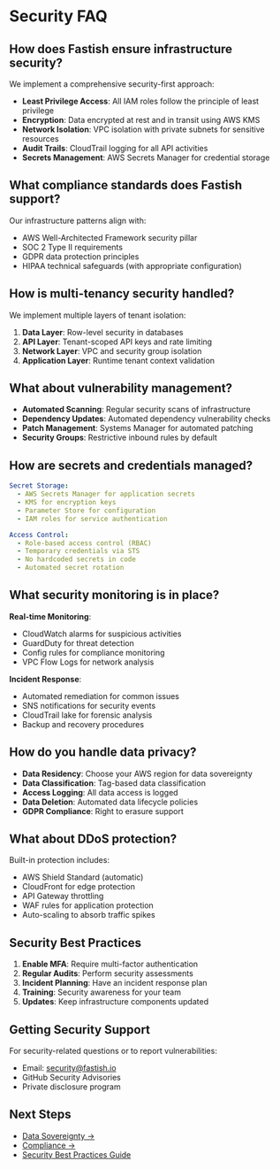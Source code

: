 # Security FAQ

## How does Fastish ensure infrastructure security?

We implement a comprehensive security-first approach:

- **Least Privilege Access**: All IAM roles follow the principle of least privilege
- **Encryption**: Data encrypted at rest and in transit using AWS KMS
- **Network Isolation**: VPC isolation with private subnets for sensitive resources
- **Audit Trails**: CloudTrail logging for all API activities
- **Secrets Management**: AWS Secrets Manager for credential storage

## What compliance standards does Fastish support?

Our infrastructure patterns align with:
- AWS Well-Architected Framework security pillar
- SOC 2 Type II requirements
- GDPR data protection principles
- HIPAA technical safeguards (with appropriate configuration)

## How is multi-tenancy security handled?

We implement multiple layers of tenant isolation:

1. **Data Layer**: Row-level security in databases
2. **API Layer**: Tenant-scoped API keys and rate limiting
3. **Network Layer**: VPC and security group isolation
4. **Application Layer**: Runtime tenant context validation

## What about vulnerability management?

- **Automated Scanning**: Regular security scans of infrastructure
- **Dependency Updates**: Automated dependency vulnerability checks
- **Patch Management**: Systems Manager for automated patching
- **Security Groups**: Restrictive inbound rules by default

## How are secrets and credentials managed?

```yaml
Secret Storage:
  - AWS Secrets Manager for application secrets
  - KMS for encryption keys
  - Parameter Store for configuration
  - IAM roles for service authentication

Access Control:
  - Role-based access control (RBAC)
  - Temporary credentials via STS
  - No hardcoded secrets in code
  - Automated secret rotation
```

## What security monitoring is in place?

**Real-time Monitoring**:
- CloudWatch alarms for suspicious activities
- GuardDuty for threat detection
- Config rules for compliance monitoring
- VPC Flow Logs for network analysis

**Incident Response**:
- Automated remediation for common issues
- SNS notifications for security events
- CloudTrail lake for forensic analysis
- Backup and recovery procedures

## How do you handle data privacy?

- **Data Residency**: Choose your AWS region for data sovereignty
- **Data Classification**: Tag-based data classification
- **Access Logging**: All data access is logged
- **Data Deletion**: Automated data lifecycle policies
- **GDPR Compliance**: Right to erasure support

## What about DDoS protection?

Built-in protection includes:
- AWS Shield Standard (automatic)
- CloudFront for edge protection
- API Gateway throttling
- WAF rules for application protection
- Auto-scaling to absorb traffic spikes

## Security Best Practices

1. **Enable MFA**: Require multi-factor authentication
2. **Regular Audits**: Perform security assessments
3. **Incident Planning**: Have an incident response plan
4. **Training**: Security awareness for your team
5. **Updates**: Keep infrastructure components updated

## Getting Security Support

For security-related questions or to report vulnerabilities:
- Email: security@fastish.io
- GitHub Security Advisories
- Private disclosure program

## Next Steps

- [Data Sovereignty →](/faq/data-sovereignty.md)
- [Compliance →](/faq/compliance.md)
- [Security Best Practices Guide](https://aws.amazon.com/security/)